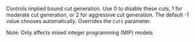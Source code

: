 Controls implied bound cut generation. Use 0 to disable these cuts, 1 for moderate cut generation, or 2 for aggressive
cut generation. The default -1 value chooses automatically. Overrides the `Cuts` parameter.

Note: Only affects mixed integer programming (MIP) models